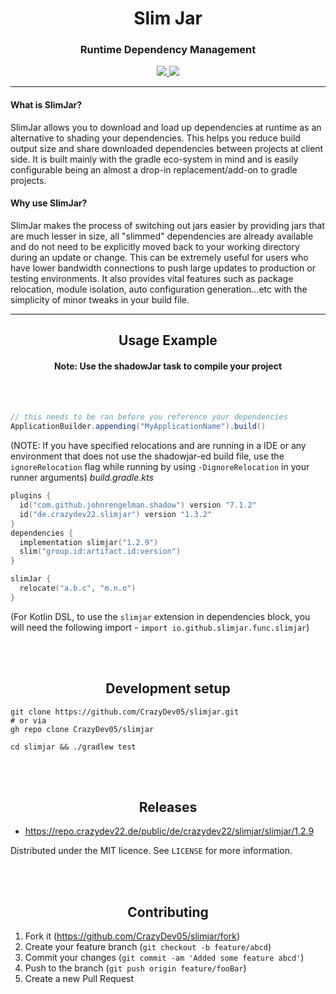 <h1 align="center">Slim Jar</h1>
<h3 align="center">Runtime Dependency Management</h3>
  <div align="center">
    <a href="https://github.com/CrazyDev05/slimjar">
        <img src="https://img.shields.io/github/license/DaRacci/slimjar">
    </a>
    <a href="https://github.com/CrazyDev05/slimjar/actions/workflows/gradle.yml">
        <img src="https://github.com/CrazyDev05/slimjar/actions/workflows/gradle.yml/badge.svg">
    </a>
  </div>

<hr>

<h4>What is SlimJar?</h4>

SlimJar allows you to download and load up dependencies at runtime as an alternative to shading your dependencies. This helps you reduce build output size and share downloaded dependencies between projects at client side. It is built mainly with the gradle eco-system in mind and is easily configurable being an almost a drop-in replacement/add-on to gradle projects.

<h4>Why use SlimJar?</h4>

SlimJar makes the process of switching out jars easier by providing jars that are much lesser in size, all "slimmed" dependencies are already available and do not need to be explicitly moved back to your working directory during an update or change. This can be extremely useful for users who have lower bandwidth connections to push large updates to production or testing environments. It also provides vital features such as package relocation, module isolation, auto configuration generation...etc with the simplicity of minor tweaks in your build file.

<hr>

<h2 align="center">Usage Example</h2>
<h4 align="center">Note: Use the shadowJar task to compile your project</h4>
<br><br>


```java
// this needs to be ran before you reference your dependencies
ApplicationBuilder.appending("MyApplicationName").build()
```
(NOTE: If you have specified relocations and are running in a IDE or any environment that does not use the shadowjar-ed build file, use the `ignoreRelocation` flag while running by using `-DignoreRelocation` in your runner arguments)
*build.gradle.kts*
```kotlin
plugins {
  id("com.github.johnrengelman.shadow") version "7.1.2"
  id("de.crazydev22.slimjar") version "1.3.2"
}
dependencies {
  implementation slimjar("1.2.9")
  slim("group.id:artifact.id:version")
}

slimJar {
  relocate("a.b.c", "m.n.o")
}
```

(For Kotlin DSL, to use the `slimjar` extension in dependencies block, you will need the following import - `import io.github.slimjar.func.slimjar`)

<br>
<br>
<h2 align="center">Development setup</h2>


```shell
git clone https://github.com/CrazyDev05/slimjar.git
# or via
gh repo clone CrazyDev05/slimjar

cd slimjar && ./gradlew test
```
<br>
<br>
<h2 align="center">Releases</h2>

* https://repo.crazydev22.de/public/de/crazydev22/slimjar/slimjar/1.2.9

Distributed under the MIT licence. See ``LICENSE`` for more information.

<br>
<br>
<h2 align="center">Contributing</h2>

1. Fork it (<https://github.com/CrazyDev05/slimjar/fork>)
2. Create your feature branch (`git checkout -b feature/abcd`)
3. Commit your changes (`git commit -am 'Added some feature abcd'`)
4. Push to the branch (`git push origin feature/fooBar`)
5. Create a new Pull Request
